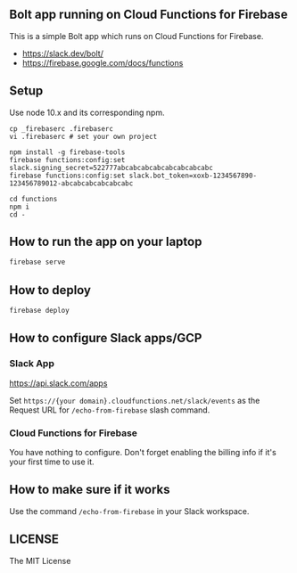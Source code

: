 ## Bolt app running on Cloud Functions for Firebase

This is a simple Bolt app which runs on Cloud Functions for Firebase.

* https://slack.dev/bolt/
* https://firebase.google.com/docs/functions

## Setup

Use node 10.x and its corresponding npm.

```
cp _firebaserc .firebaserc
vi .firebaserc # set your own project

npm install -g firebase-tools
firebase functions:config:set slack.signing_secret=522777abcabcabcabcabcabcabcabc
firebase functions:config:set slack.bot_token=xoxb-1234567890-123456789012-abcabcabcabcabcabc

cd functions
npm i
cd -
```

## How to run the app on your laptop

```bash
firebase serve
```

## How to deploy

```bash
firebase deploy
```

## How to configure Slack apps/GCP

### Slack App

https://api.slack.com/apps

Set `https://{your domain}.cloudfunctions.net/slack/events` as the Request URL for `/echo-from-firebase` slash command.

### Cloud Functions for Firebase

You have nothing to configure. Don't forget enabling the billing info if it's your first time to use it.

## How to make sure if it works

Use the command `/echo-from-firebase` in your Slack workspace.

## LICENSE  

The MIT License
